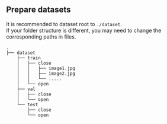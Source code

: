 ## Prepare datasets

It is recommended to dataset root to `./dataset`.  
If your folder structure is different, you may need to change the corresponding paths in files.

```
.
├── dataset
    ├── train
    │   ├── close
    │   │   ├── image1.jpg
    │   │   ├── image2.jpg
    │   │   └── .....
    │   └── open
    ├── val
    │   ├── close
    │   └── open
    └── test
        ├── close
        └── open